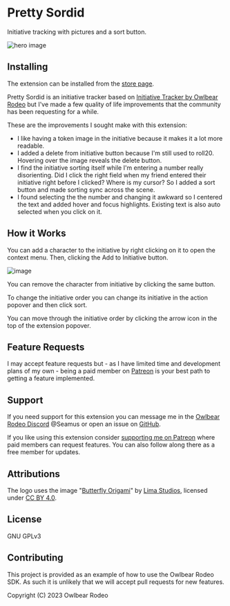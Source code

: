 # Pretty Sordid

Initiative tracking with pictures and a sort button.

![hero image](https://github.com/SeamusFinlayson/initiative-tracker/assets/77430559/94cd401b-837d-425d-b65a-035354c134e9)

## Installing

The extension can be installed from the [store page](https://extensions.owlbear.rodeo/initiative-tracker).


Pretty Sordid is an initiative tracker based on [Initiative Tracker by Owlbear Rodeo](https://extensions.owlbear.rodeo/initiative-tracker) but I've made a few quality of life improvements that the community has been requesting for a while.

These are the improvements I sought make with this extension:

* I like having a token image in the initiative because it makes it a lot more readable.
* I added a delete from initiative button because I'm still used to roll20. Hovering over the image reveals the delete button.
* I find the initiative sorting itself while I'm entering a number really disorienting. Did I click the right field when my friend entered their initiative right before I clicked? Where is my cursor? So I added a sort button and made sorting sync across the scene.
* I found selecting the the number and changing it awkward so I centered the text and added hover and focus highlights. Existing text is also auto selected when you click on it.

## How it Works

You can add a character to the initiative by right clicking on it to open the context menu. Then, clicking the Add to Initiative button.

![image](https://github.com/SeamusFinlayson/initiative-tracker/assets/77430559/d5ce4329-ab90-440d-8432-5aeaacf5daaf)

You can remove the character from initiative by clicking the same button.

To change the initiative order you can change its initiative in the action popover and then click sort.

You can move through the initiative order by clicking the arrow icon in the top of the extension popover.

## Feature Requests

I may accept feature requests but - as I have limited time and development plans of my own - being a paid member on [Patreon](https://www.patreon.com/SeamusFinlayson) is your best path to getting a feature implemented. 

## Support

If you need support for this extension you can message me in the [Owlbear Rodeo Discord](https://discord.gg/yWSErB6Qaj) @Seamus or open an issue on [GitHub](https://github.com/SeamusFinlayson/initiative-tracker).

If you like using this extension consider [supporting me on Patreon](https://www.patreon.com/SeamusFinlayson) where paid members can request features. You can also follow along there as a free member for updates.

## Attributions

The logo uses the image "[Butterfly Origami](https://www.svgrepo.com/svg/423822/butterfly-origami-paper)" by [Lima Studios](https://dribbble.com/limastd?ref=svgrepo.com), licensed under [CC BY 4.0](https://creativecommons.org/licenses/by/4.0/).

## License

GNU GPLv3

## Contributing

This project is provided as an example of how to use the Owlbear Rodeo SDK. As such it is unlikely that we will accept pull requests for new features.

Copyright (C) 2023 Owlbear Rodeo
